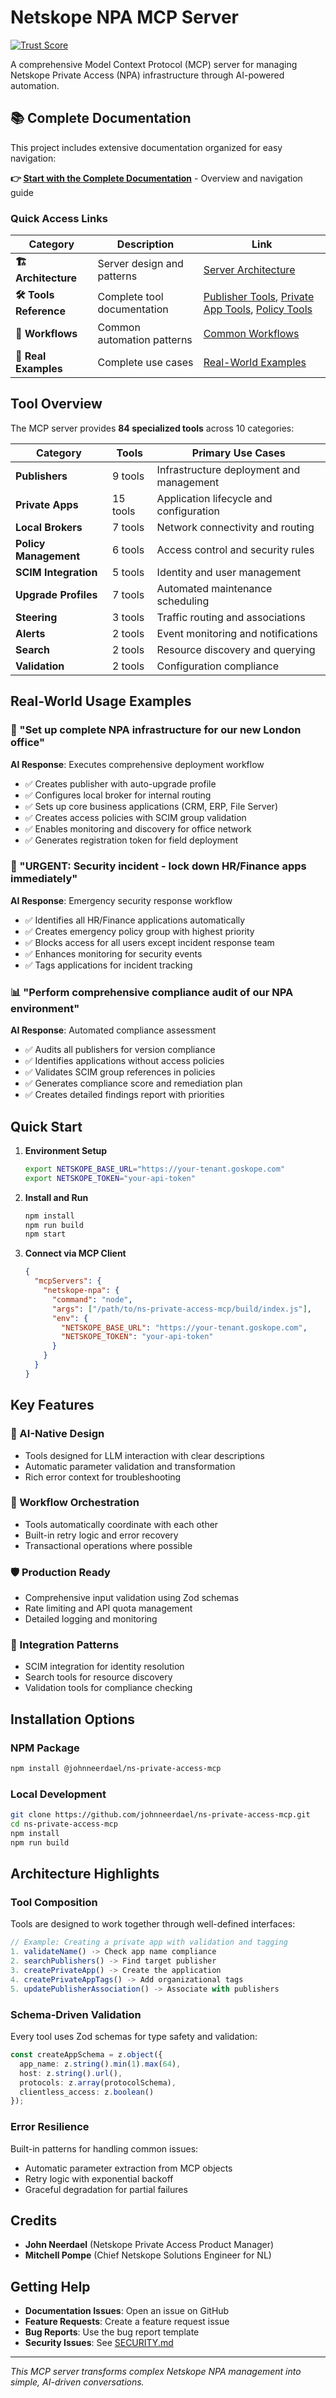 # Netskope NPA MCP Server
[![Trust Score](https://archestra.ai/mcp-catalog/api/badge/quality/johnneerdael/netskope-mcp)](https://archestra.ai/mcp-catalog/johnneerdael__netskope-mcp)

A comprehensive Model Context Protocol (MCP) server for managing Netskope Private Access (NPA) infrastructure through AI-powered automation.

## 📚 Complete Documentation

This project includes extensive documentation organized for easy navigation:

**👉 [Start with the Complete Documentation](./docs/README.md)** - Overview and navigation guide

### Quick Access Links

| Category | Description | Link |
|----------|-------------|------|
| **🏗️ Architecture** | Server design and patterns | [Server Architecture](./docs/architecture/server-architecture.md) |
| **🛠️ Tools Reference** | Complete tool documentation | [Publisher Tools](./docs/tools/publisher-tools.md), [Private App Tools](./docs/tools/private-app-tools.md), [Policy Tools](./docs/tools/policy-tools.md) |
| **🔄 Workflows** | Common automation patterns | [Common Workflows](./docs/workflows/common-workflows.md) |
| **💼 Real Examples** | Complete use cases | [Real-World Examples](./docs/examples/real-world-examples.md) |

## Tool Overview

The MCP server provides **84 specialized tools** across 10 categories:

| Category | Tools | Primary Use Cases |
|----------|-------|------------------|
| **Publishers** | 9 tools | Infrastructure deployment and management |
| **Private Apps** | 15 tools | Application lifecycle and configuration |
| **Local Brokers** | 7 tools | Network connectivity and routing |
| **Policy Management** | 6 tools | Access control and security rules |
| **SCIM Integration** | 5 tools | Identity and user management |
| **Upgrade Profiles** | 7 tools | Automated maintenance scheduling |
| **Steering** | 3 tools | Traffic routing and associations |
| **Alerts** | 2 tools | Event monitoring and notifications |
| **Search** | 2 tools | Resource discovery and querying |
| **Validation** | 2 tools | Configuration compliance |

## Real-World Usage Examples

### 🏢 "Set up complete NPA infrastructure for our new London office"
**AI Response**: Executes comprehensive deployment workflow
- ✅ Creates publisher with auto-upgrade profile
- ✅ Configures local broker for internal routing  
- ✅ Sets up core business applications (CRM, ERP, File Server)
- ✅ Creates access policies with SCIM group validation
- ✅ Enables monitoring and discovery for office network
- ✅ Generates registration token for field deployment

### 🚨 "URGENT: Security incident - lock down HR/Finance apps immediately"
**AI Response**: Emergency security response workflow
- ✅ Identifies all HR/Finance applications automatically
- ✅ Creates emergency policy group with highest priority
- ✅ Blocks access for all users except incident response team
- ✅ Enhances monitoring for security events
- ✅ Tags applications for incident tracking

### 📊 "Perform comprehensive compliance audit of our NPA environment"
**AI Response**: Automated compliance assessment
- ✅ Audits all publishers for version compliance
- ✅ Identifies applications without access policies
- ✅ Validates SCIM group references in policies
- ✅ Generates compliance score and remediation plan
- ✅ Creates detailed findings report with priorities

## Quick Start

1. **Environment Setup**
   ```bash
   export NETSKOPE_BASE_URL="https://your-tenant.goskope.com"
   export NETSKOPE_TOKEN="your-api-token"
   ```

2. **Install and Run**
   ```bash
   npm install
   npm run build
   npm start
   ```

3. **Connect via MCP Client**
   ```json
   {
     "mcpServers": {
       "netskope-npa": {
         "command": "node",
         "args": ["/path/to/ns-private-access-mcp/build/index.js"],
         "env": {
           "NETSKOPE_BASE_URL": "https://your-tenant.goskope.com",
           "NETSKOPE_TOKEN": "your-api-token"
         }
       }
     }
   }
   ```

## Key Features

### 🤖 AI-Native Design
- Tools designed for LLM interaction with clear descriptions
- Automatic parameter validation and transformation
- Rich error context for troubleshooting

### 🔄 Workflow Orchestration
- Tools automatically coordinate with each other
- Built-in retry logic and error recovery
- Transactional operations where possible

### 🛡️ Production Ready
- Comprehensive input validation using Zod schemas
- Rate limiting and API quota management
- Detailed logging and monitoring

### 🔗 Integration Patterns
- SCIM integration for identity resolution
- Search tools for resource discovery
- Validation tools for compliance checking

## Installation Options

### NPM Package
```bash
npm install @johnneerdael/ns-private-access-mcp
```

### Local Development
```bash
git clone https://github.com/johnneerdael/ns-private-access-mcp.git
cd ns-private-access-mcp
npm install
npm run build
```

## Architecture Highlights

### Tool Composition
Tools are designed to work together through well-defined interfaces:

```typescript
// Example: Creating a private app with validation and tagging
1. validateName() -> Check app name compliance
2. searchPublishers() -> Find target publisher
3. createPrivateApp() -> Create the application  
4. createPrivateAppTags() -> Add organizational tags
5. updatePublisherAssociation() -> Associate with publishers
```

### Schema-Driven Validation
Every tool uses Zod schemas for type safety and validation:

```typescript
const createAppSchema = z.object({
  app_name: z.string().min(1).max(64),
  host: z.string().url(),
  protocols: z.array(protocolSchema),
  clientless_access: z.boolean()
});
```

### Error Resilience
Built-in patterns for handling common issues:
- Automatic parameter extraction from MCP objects
- Retry logic with exponential backoff
- Graceful degradation for partial failures

## Credits

- **John Neerdael** (Netskope Private Access Product Manager)  
- **Mitchell Pompe** (Chief Netskope Solutions Engineer for NL)

## Getting Help

- **Documentation Issues**: Open an issue on GitHub
- **Feature Requests**: Create a feature request issue
- **Bug Reports**: Use the bug report template
- **Security Issues**: See [SECURITY.md](./docs/SECURITY.md)

---

*This MCP server transforms complex Netskope NPA management into simple, AI-driven conversations.*
